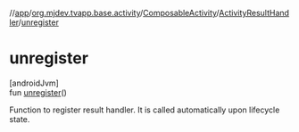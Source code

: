 //[app](../../../../index.md)/[org.mjdev.tvapp.base.activity](../../index.md)/[ComposableActivity](../index.md)/[ActivityResultHandler](index.md)/[unregister](unregister.md)

# unregister

[androidJvm]\
fun [unregister](unregister.md)()

Function to register result handler. It is called automatically upon lifecycle state.
